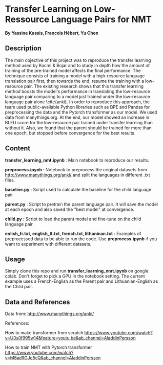 # Transfer Learning on Low-Ressource Language Pairs for NMT

**By Yassine Kassis, Francois Hébert, Yu Chen**

## Description

The main objective of this project was to reproduce the transfer learning method used by Kocmi \& Bojar and to study in depth how the amount of training of the pre-trained model affects the final performance. The technique consists of training a model with a high-resource language translation pair first, then towards the end, resume the training with a low-resource pair. The existing research shows that this transfer learning method boosts the model's performance in translating the low-resource language pair comparing to a model just trained under the low-resource language pair alone \cite{anki}. In order to reproduce this approach, the team used public-available Python libraries such as BPE and Pandas for preprocessing the data and the Pytorch transformer as our model. We used data from manythings.org. At the end, our model showed an increase in BLEU score for the low-resource pair trained under transfer learning than without it. Also, we found that the parent should be trained for more than one epoch, but stopped before convergence for the best results.

## Content

**transfer_learning_nmt.ipynb** : Main notebook to reproduce our results. 

**preprocess.ipynb** : Notebook to preprocess the original datasets from http://www.manythings.org/anki/ and split the languages in different .txt files.

**baseline.py** : Script used to calculate the baseline for the child language pair

**parent.py** : Script to pretrain the parent language pair. It will save the model at each epoch and also saved the "best model" at convergence.

**child.py** : Script to load the parent model and fine-tune on the child language pair. 

**enlish_fr.txt, english_lt.txt, french.txt, lithaninan.txt** : Examples of preprocessed data to be able to run the code. Use **preprocess.ipynb** if you want to experiment with different datasets.

## Usage

Simply clone this repo and run **transfer_learning_nmt.ipynb** on google colab. Don't forget to pick a GPU in the notebook setting. The current example uses a French-English as the Parent pair and Lithuanian-English as the Child pair.



## Data and References

Data from:
http://www.manythings.org/anki/


References:

How to make transformer from scratch
https://www.youtube.com/watch?v=U0s0f995w14&feature=youtu.be&ab_channel=AladdinPersson

How to train NMT with Pytorch transformer
https://www.youtube.com/watch?v=M6adRGJe5cQ&ab_channel=AladdinPersson
